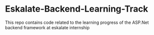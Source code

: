 # Eskalate-Backend-Learning-Track
This repo contains code related to the learning progress of the ASP.Net backend framework at eskalate internship
